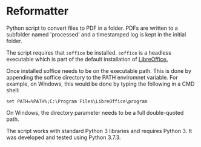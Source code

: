 # Reformatter #

Python script to convert files to PDF in a folder. PDFs are written to
a subfolder named 'processed' and a timestamped log is kept in the
initial folder.

The script requires that `soffice` be installed. `soffice` is a
headless executable which is part of the default installation of
[LibreOffice.](https://www.libreoffice.org "LibreOffice site")

Once installed soffice needs to be on the executable path. This is
done by appending the soffice directory to the PATH enviromnet
variable. For example, on Windows, this would be done by typing the
following in a CMD shell:

`set PATH=%PATH%;C:\Program Files\LibreOffice\program`

On Windows, the directory parameter needs to be a full double-quoted
path.

The script works with standard Python 3 libraries and requires Python
3. It was developed and tested using Python 3.7.3.
